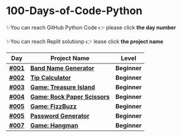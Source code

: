 # 100-Days-of-Code-Python

✨You can reach GitHub Python Code  👉 please click **the day number**

✨You can reach Replit solutionp  👉 lease click **the project name**

| Day | Project Name  | Level |
|---| ----- | ---------- |
|**[#001](https://github.com/fly-pixie/100-Days-of-Code-Python/blob/main/Day%20%2301%20/band_name_generator.py)**| **[Band Name Generator](https://replit.com/@fly-pixie/Day-1band-name-generator?v=1)** | **Beginner** |
|**[#002](https://github.com/fly-pixie/100-Days-of-Code-Python/blob/main/Day%20%2302%20/tip_calculator.py)**| **[Tip Calculator](https://replit.com/@fly-pixie/Tip-Calculator-by-Fly?v=1)** | **Beginner** |
|**[#003](https://github.com/fly-pixie/100-Days-of-Code-Python/blob/main/Day%20%2303/game_treasure_island.py)**| **[Game: Treasure Island](https://replit.com/@fly-pixie/Treasure-island-by-Fly?v=1)** | **Beginner** |
|**[#004](https://github.com/fly-pixie/100-Days-of-Code-Python/blob/main/Day%20%2304%20/rock_paper_scissors.py)**| **[Game: Rock Paper Scissors](https://replit.com/@fly-pixie/Gamerock-paper-scissors-by-fly?v=1)** | **Beginner** |
|**[#005](https://github.com/fly-pixie/100-Days-of-Code-Python/blob/main/Day%20%2305%20/fizz_buzz.py)**| **[Game: FizzBuzz](https://replit.com/@fly-pixie/Day5TheFizzBuzz?v=1)** | **Beginner** |
|**[#005](https://github.com/fly-pixie/100-Days-of-Code-Python/blob/main/Day%20%2305%20/password_generator.py)**| **[Password Generator](https://replit.com/@fly-pixie/password-generator-start?v=1)** | **Beginner** |
|**[#007](https://github.com/fly-pixie/100-Days-of-Code-Python/blob/main/Day%20%2305%20/password_generator.py)**| **[Game: Hangman](https://replit.com/@fly-pixie/Day-7-HangmanFly?v=1)** | **Beginner** |